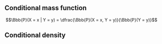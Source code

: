 ## Conditional mass function

$$\Bbb{P}(X = x | Y = y) = \dfrac{\Bbb{P}(X = x, Y = y)}{\Bbb{P}(Y = y)}$$

## Conditional density
